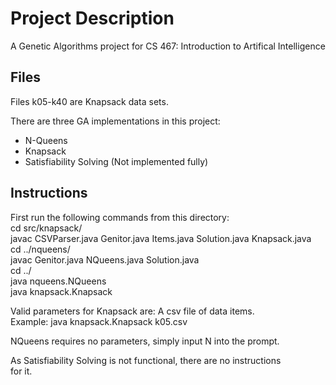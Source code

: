 Project Description
===================

A Genetic Algorithms project for CS 467: Introduction to Artifical Intelligence

Files
-----

Files k05-k40 are Knapsack data sets. 

There are three GA implementations in this project:
* N-Queens
* Knapsack
* Satisfiability Solving (Not implemented fully)

Instructions
------------

First run the following commands from this directory:  
cd src/knapsack/  
javac CSVParser.java Genitor.java Items.java Solution.java Knapsack.java  
cd ../nqueens/  
javac Genitor.java NQueens.java Solution.java  
cd ../  
java nqueens.NQueens  
java knapsack.Knapsack <parameters>  

Valid parameters for Knapsack are: A csv file of data items.  
Example: java knapsack.Knapsack k05.csv

NQueens requires no parameters, simply input N into the prompt.

As Satisfiability Solving is not functional, there are no instructions  
for it. 